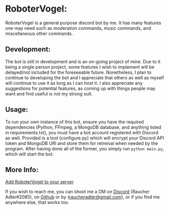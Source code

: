 # RoboterVogel:
RoboterVogel is a general purpose discord bot by me.
It has many features one may need such as moderation commands, music commands, and miscellaneous other commands.

## Development:
The bot is still in development and is an on-going project of mine.
Due to it being a single person project, some features I wish to implement will be delayed/not included for the foreseeable future.
Nonetheless, I plan to continue to developing the bot and I appreciate that others as well as myself will continue to use it as long as I can host it.
I also appreciate any suggestions for potential features, as coming up with things people may want and find useful is not my strong suit.

## Usage:
To run your own instance of this bot, ensure you have the required dependencies (Python, FFmpeg, a MongoDB database, and anything listed in requirements.txt), you must have a bot account registered with Discord as well. Provided is a tool (configure.py) which will encrypt your Discord API token and MongoDB URI and store them for retreival when needed by the program. After having done all of the former, you simply run `python main.py`, which will start the bot.


## More Info:
[Add RoboterVogel to your server](https://discord.com/api/oauth2/authorize?client_id=762768118212067328&permissions=8&scope=bot)

If you wish to reach me, you can shoot me a DM on [Discord](https://discord.gg/6GFQcFHjSK) (Raucher Adler#2085), on [Github](https://github.com/RaucherAdler/Der-Roboter-Vogel/) or by (raucheradler@gmail.com), or if you find me anywhere else, that works too.
